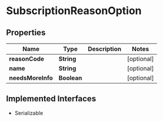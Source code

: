 

# SubscriptionReasonOption


## Properties

| Name | Type | Description | Notes |
|------------ | ------------- | ------------- | -------------|
|**reasonCode** | **String** |  |  [optional] |
|**name** | **String** |  |  [optional] |
|**needsMoreInfo** | **Boolean** |  |  [optional] |


## Implemented Interfaces

* Serializable


